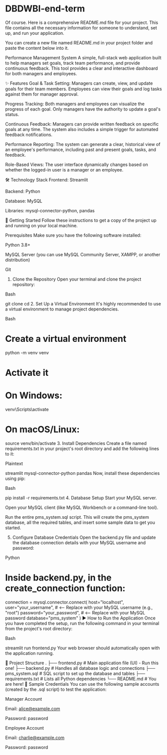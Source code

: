 # DBDWBI-end-term
Of course. Here is a comprehensive README.md file for your project. This file contains all the necessary information for someone to understand, set up, and run your application.

You can create a new file named README.md in your project folder and paste the content below into it.

Performance Management System
A simple, full-stack web application built to help managers set goals, track team performance, and provide continuous feedback. This tool provides a clear and interactive dashboard for both managers and employees.

✨ Features
Goal & Task Setting: Managers can create, view, and update goals for their team members. Employees can view their goals and log tasks against them for manager approval.

Progress Tracking: Both managers and employees can visualize the progress of each goal. Only managers have the authority to update a goal's status.

Continuous Feedback: Managers can provide written feedback on specific goals at any time. The system also includes a simple trigger for automated feedback notifications.

Performance Reporting: The system can generate a clear, historical view of an employee's performance, including past and present goals, tasks, and feedback.

Role-Based Views: The user interface dynamically changes based on whether the logged-in user is a manager or an employee.

🛠️ Technology Stack
Frontend: Streamlit

Backend: Python

Database: MySQL

Libraries: mysql-connector-python, pandas

🚀 Getting Started
Follow these instructions to get a copy of the project up and running on your local machine.

Prerequisites
Make sure you have the following software installed:

Python 3.8+

MySQL Server (you can use MySQL Community Server, XAMPP, or another distribution)

Git

1. Clone the Repository
Open your terminal and clone the project repository:

Bash

git clone <your-repository-url>
cd <your-project-directory>
2. Set Up a Virtual Environment
It's highly recommended to use a virtual environment to manage project dependencies.

Bash

# Create a virtual environment
python -m venv venv

# Activate it
# On Windows:
venv\Scripts\activate
# On macOS/Linux:
source venv/bin/activate
3. Install Dependencies
Create a file named requirements.txt in your project's root directory and add the following lines to it:

Plaintext

streamlit
mysql-connector-python
pandas
Now, install these dependencies using pip:

Bash

pip install -r requirements.txt
4. Database Setup
Start your MySQL server.

Open your MySQL client (like MySQL Workbench or a command-line tool).

Run the entire pms_system.sql script. This will create the pms_system database, all the required tables, and insert some sample data to get you started.

5. Configure Database Credentials
Open the backend.py file and update the database connection details with your MySQL username and password:

Python

# Inside backend.py, in the create_connection function:
connection = mysql.connector.connect(
    host="localhost",
    user="your_username",      # <-- Replace with your MySQL username (e.g., "root")
    password="your_password",  # <-- Replace with your MySQL password
    database="pms_system"
)
▶️ How to Run the Application
Once you have completed the setup, run the following command in your terminal from the project's root directory:

Bash

streamlit run frontend.py
Your web browser should automatically open with the application running.

📂 Project Structure
.
├── frontend.py        # Main application file (UI) - Run this one!
├── backend.py         # Handles all database logic and connections
├── pms_system.sql     # SQL script to set up the database and tables
├── requirements.txt   # Lists all Python dependencies
└── README.md          # You are here!
🔑 Sample Credentials
You can use the following sample accounts (created by the .sql script) to test the application:

Manager Account

Email: alice@example.com

Password: password

Employee Account

Email: charlie@example.com

Password: password
